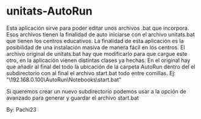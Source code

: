 # unitats-AutoRun
Esta aplicación sirve para poder editar unos archivos .bat que incorpora.
Esos archivos tienen la finalidad de auto iniciarse con el archivo unitats.bat que tienen los centros educativos.
La finalidad de esta aplicación es la posibilidad de una instalación masiva de manera fácil en los centros.
El archivo original de unitats.bat hay que modificarlo para que cargue este otro, en la aplicación vienen distintas clases ya hechas.
En el original hay que añadir al final del todo la ubicación de la carpeta AutoRun dentro del el subdirectorio con al final el archivo start.bat todo entre comillas.
Ej: "\\192.168.0.100\AutoRun\Notebooks\start.bat"

Si queremos crear un nuevo subdirectorio podemos usar a la opción de avanzado para generar y guardar el archivo start.bat


By: Pachi23
